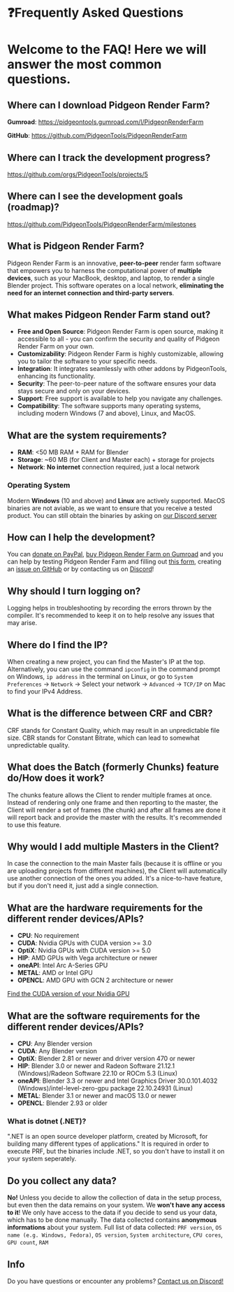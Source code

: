 # ❓Frequently Asked Questions
# Welcome to the FAQ! Here we will answer the most common questions.

## Where can I download Pidgeon Render Farm?
**Gumroad**: https://pidgeontools.gumroad.com/l/PidgeonRenderFarm

**GitHub**: https://github.com/PidgeonTools/PidgeonRenderFarm

## Where can I track the development progress?
https://github.com/orgs/PidgeonTools/projects/5

## Where can I see the development goals (roadmap)?
https://github.com/PidgeonTools/PidgeonRenderFarm/milestones

## What is Pidgeon Render Farm?
Pidgeon Render Farm is an innovative, **peer-to-peer** render farm software that empowers you to harness the computational power of **multiple devices**, such as your MacBook, desktop, and laptop, to render a single Blender project. This software operates on a local network, **eliminating the need for an internet connection and third-party servers**.

## What makes Pidgeon Render Farm stand out?
- **Free and Open Source**: Pidgeon Render Farm is open source, making it accessible to all - you can confirm the security and quality of Pidgeon Render Farm on your own.
- **Customizability**: Pidgeon Render Farm is highly customizable, allowing you to tailor the software to your specific needs.
- **Integration**: It integrates seamlessly with other addons by PidgeonTools, enhancing its functionality.
- **Security**: The peer-to-peer nature of the software ensures your data stays secure and only on your devices.
- **Support**: Free support is available to help you navigate any challenges.
- **Compatibility**: The software supports many operating systems, including modern Windows (7 and above), Linux, and MacOS.

## What are the system requirements?
- **RAM**:	<50 MB RAM + RAM for Blender
- **Storage**: ~60 MB (for Client and Master each) + storage for projects
- **Network**: **No internet** connection required, just a local network

### Operating System
Modern **Windows** (10 and above) and **Linux** are actively supported. MacOS binaries are not aviable, as we want to ensure that you receive a tested product. You can still obtain the binaries by asking on [our Discord server](https://discord.gg/cnFdGQP)

## How can I help the development?
You can [donate on PayPal](https://www.paypal.me/kevinlorengel), [buy Pidgeon Render Farm on Gumroad](https://pidgeontools.gumroad.com/l/PidgeonRenderFarm) and you can help by testing Pidgeon Render Farm and filling out [this form](https://app.formbricks.com/s/cljn7iccc0023qs0h9sxtjpc4), creating an [issue on GitHub](https://github.com/PidgeonTools/PidgeonRenderFarm/issues/new/choose) or by contacting us on [Discord](https://discord.gg/cnFdGQP)!

## Why should I turn logging on?
Logging helps in troubleshooting by recording the errors thrown by the compiler. It's recommended to keep it on to help resolve any issues that may arise.

## Where do I find the IP?
When creating a new project, you can find the Master's IP at the top. Alternatively, you can use the command ``ipconfig`` in the command prompt on Windows, ``ip address`` in the terminal on Linux, or go to ``System Preferences`` -> ``Network`` -> Select your network -> ``Advanced`` -> ``TCP/IP`` on Mac to find your IPv4 Address.

## What is the difference between CRF and CBR?
CRF stands for Constant Quality, which may result in an unpredictable file size. CBR stands for Constant Bitrate, which can lead to somewhat unpredictable quality.

## What does the Batch (formerly Chunks) feature do/How does it work?
The chunks feature allows the Client to render multiple frames at once. Instead of rendering only one frame and then reporting to the master, the Client will render a set of frames (the chunk) and after all frames are done it will report back and provide the master with the results. It's recommended to use this feature.

## Why would I add multiple Masters in the Client?
In case the connection to the main Master fails (because it is offline or you are uploading projects from different machines), the Client will automatically use another connection of the ones you added. It's a nice-to-have feature, but if you don't need it, just add a single connection.

## What are the hardware requirements for the different render devices/APIs?
- **CPU**: No requirement
- **CUDA**: Nvidia GPUs with CUDA version >= 3.0
- **OptiX**: Nvidia GPUs with CUDA version >= 5.0
- **HIP**: AMD GPUs with Vega architecture or newer
- **oneAPI**: Intel Arc A-Series GPU
- **METAL**: AMD or Intel GPU
- **OPENCL**: AMD GPU with GCN 2 architecture or newer

[Find the CUDA version of your Nvidia GPU](https://developer.nvidia.com/cuda-gpus)

## What are the software requirements for the different render devices/APIs?
- **CPU**: Any Blender version
- **CUDA**: Any Blender version
- **OptiX**: Blender 2.81 or newer and driver version 470 or newer
- **HIP**: Blender 3.0 or newer and Radeon Software 21.12.1 (Windows)/Radeon Software 22.10 or ROCm 5.3 (Linux)
- **oneAPI**: Blender 3.3 or newer and Intel Graphics Driver 30.0.101.4032 (Windows)/intel-level-zero-gpu package 22.10.24931 (Linux)
- **METAL**: Blender 3.1 or newer and macOS 13.0 or newer
- **OPENCL**: Blender 2.93 or older

### What is dotnet (.NET)?
".NET is an open source developer platform, created by Microsoft, for building many different types of applications."
It is required in order to execute PRF, but the binaries include .NET, so you don't have to install it on your system seperately.

## Do you collect any data?
**No!** Unless you decide to allow the collection of data in the setup process, but even then the data remains on your system. We **won't have any access to it**! We only have access to the data if you decide to send us your data, which has to be done manually. The data collected contains **anonymous informations** about your system. Full list of data collected: ``PRF version``, ``OS name (e.g. Windows, Fedora)``, ``OS version``, ``System architecture``, ``CPU cores``, ``GPU count``, ``RAM``

## Info
Do you have questions or encounter any problems? [Contact us on Discord!](https://discord.gg/cnFdGQP)